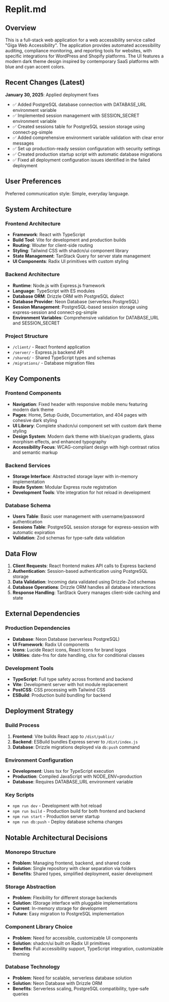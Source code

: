 # Replit.md

## Overview

This is a full-stack web application for a web accessibility service called "Giga Web Accessibility". The application provides automated accessibility auditing, compliance monitoring, and reporting tools for websites, with specific integrations for WordPress and Shopify platforms. The UI features a modern dark theme design inspired by contemporary SaaS platforms with blue and cyan accent colors.

## Recent Changes (Latest)

**January 30, 2025**: Applied deployment fixes
- ✅ Added PostgreSQL database connection with DATABASE_URL environment variable
- ✅ Implemented session management with SESSION_SECRET environment variable
- ✅ Created sessions table for PostgreSQL session storage using connect-pg-simple
- ✅ Added comprehensive environment variable validation with clear error messages
- ✅ Set up production-ready session configuration with security settings
- ✅ Created production startup script with automatic database migrations
- ✅ Fixed all deployment configuration issues identified in the failed deployment

## User Preferences

Preferred communication style: Simple, everyday language.

## System Architecture

### Frontend Architecture
- **Framework**: React with TypeScript
- **Build Tool**: Vite for development and production builds
- **Routing**: Wouter for client-side routing
- **Styling**: Tailwind CSS with shadcn/ui component library
- **State Management**: TanStack Query for server state management
- **UI Components**: Radix UI primitives with custom styling

### Backend Architecture
- **Runtime**: Node.js with Express.js framework
- **Language**: TypeScript with ES modules
- **Database ORM**: Drizzle ORM with PostgreSQL dialect
- **Database Provider**: Neon Database (serverless PostgreSQL)
- **Session Management**: PostgreSQL-based session storage using express-session and connect-pg-simple
- **Environment Variables**: Comprehensive validation for DATABASE_URL and SESSION_SECRET

### Project Structure
- `/client/` - React frontend application
- `/server/` - Express.js backend API
- `/shared/` - Shared TypeScript types and schemas
- `/migrations/` - Database migration files

## Key Components

### Frontend Components
- **Navigation**: Fixed header with responsive mobile menu featuring modern dark theme
- **Pages**: Home, Setup Guide, Documentation, and 404 pages with cohesive dark styling
- **UI Library**: Complete shadcn/ui component set with custom dark theme styling
- **Design System**: Modern dark theme with blue/cyan gradients, glass morphism effects, and enhanced typography
- **Accessibility Focus**: WCAG-compliant design with high contrast ratios and semantic markup

### Backend Services
- **Storage Interface**: Abstracted storage layer with in-memory implementation
- **Route System**: Modular Express route registration
- **Development Tools**: Vite integration for hot reload in development

### Database Schema
- **Users Table**: Basic user management with username/password authentication
- **Sessions Table**: PostgreSQL session storage for express-session with automatic expiration
- **Validation**: Zod schemas for type-safe data validation

## Data Flow

1. **Client Requests**: React frontend makes API calls to Express backend
2. **Authentication**: Session-based authentication using PostgreSQL storage
3. **Data Validation**: Incoming data validated using Drizzle-Zod schemas
4. **Database Operations**: Drizzle ORM handles all database interactions
5. **Response Handling**: TanStack Query manages client-side caching and state

## External Dependencies

### Production Dependencies
- **Database**: Neon Database (serverless PostgreSQL)
- **UI Framework**: Radix UI components
- **Icons**: Lucide React icons, React Icons for brand logos
- **Utilities**: date-fns for date handling, clsx for conditional classes

### Development Tools
- **TypeScript**: Full type safety across frontend and backend
- **Vite**: Development server with hot module replacement
- **PostCSS**: CSS processing with Tailwind CSS
- **ESBuild**: Production build bundling for backend

## Deployment Strategy

### Build Process
1. **Frontend**: Vite builds React app to `/dist/public/`
2. **Backend**: ESBuild bundles Express server to `/dist/index.js`
3. **Database**: Drizzle migrations deployed via `db:push` command

### Environment Configuration
- **Development**: Uses tsx for TypeScript execution
- **Production**: Compiled JavaScript with NODE_ENV=production
- **Database**: Requires DATABASE_URL environment variable

### Key Scripts
- `npm run dev` - Development with hot reload
- `npm run build` - Production build for both frontend and backend
- `npm run start` - Production server startup
- `npm run db:push` - Deploy database schema changes

## Notable Architectural Decisions

### Monorepo Structure
- **Problem**: Managing frontend, backend, and shared code
- **Solution**: Single repository with clear separation via folders
- **Benefits**: Shared types, simplified deployment, easier development

### Storage Abstraction
- **Problem**: Flexibility for different storage backends
- **Solution**: IStorage interface with pluggable implementations
- **Current**: In-memory storage for development
- **Future**: Easy migration to PostgreSQL implementation

### Component Library Choice
- **Problem**: Need for accessible, customizable UI components
- **Solution**: shadcn/ui built on Radix UI primitives
- **Benefits**: Full accessibility support, TypeScript integration, customizable theming

### Database Technology
- **Problem**: Need for scalable, serverless database solution
- **Solution**: Neon Database with Drizzle ORM
- **Benefits**: Serverless scaling, PostgreSQL compatibility, type-safe queries